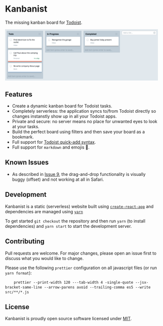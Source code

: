 # Kanbanist 
The missing kanban board for [Todoist](https://todoist.com/).

![Kanbanist](src/pages/kanbanist.png?raw=true "Kanbanist")

## Features

- Create a dynamic kanban board for Todoist tasks.
- Completely serverless: the application syncs to/from Todoist directly so changes instanstly show up in all your Todoist apps.
- Private and secure: no server means no place for unwanted eyes to look at your tasks.
- Build the perfect board using filters and then save your board as a bookmark.
- Full support for [Todoist quick-add syntax](https://support.todoist.com/hc/en-us/articles/115001745265-Task-Quick-Add).
- Full support for `markdown` and emojis 🎉.

## Known Issues

- As described in [Issue 9](https://github.com/mwakerman/kanbanist/issues/9), the drag-and-drop functionality is visually buggy (offset) and not working at all in Safari.

## Development

Kanbanist is a static (serverless) website built using [`create-react-app`](https://github.com/facebook/create-react-app) and dependencies are managed using [`yarn`](https://yarnpkg.com/en/)

To get started `git checkout` the repository and then run `yarn` (to install dependencies) and `yarn start` to start the development server.

## Contributing

Pull requests are welcome. For major changes, please open an issue first to discuss what you would like to change.

Please use the following `prettier` configuration on all javascript files (or run `yarn format`):


		prettier --print-width 120 ---tab-width 4 -single-quote --jsx-bracket-same-line --arrow-parens avoid --trailing-comma es5 --write src/**/*.js


## License
Kanbanist is proudly open source software licensed under [MIT](LICENSE).
